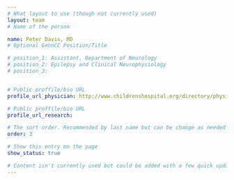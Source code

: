 ```yaml
---
# What layout to use (though not currently used)
layout: team
# Name of the person

name: Peter Davis, MD
# Optional GennCC Position/Title

# position_1: Assistant, Department of Neurology
# position_2: Epilepsy and Clinical Neurophysiology
# position_3:


# Public proffile/bio URL
profile_url_physician: http://www.childrenshospital.org/directory/physicians/d/peter-davis

# Public proffile/bio URL
profile_url_research:

# The sort order. Recommended by last name but can be change as needed
order: 3

# Show this entry on the page
show_status: true

# Content isn't currently used but could be added with a few quick updates if needed to allow for bios
---
```


